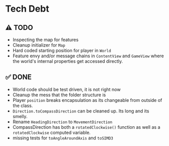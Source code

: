 #  Tech Debt

## ⚠️ TODO
- Inspecting the map for features
- Cleanup initializer for `Map`
- Hard coded starting position for player in `World`
- Feature envy and/or message chains in `ContentView` and `GameView` where the world's internal properties get accessed directly.

## ✅ DONE
- World code should be test driven, it is not right now
- Cleanup the mess that the folder structure is
- Player `position` breaks encapsulation as its changeable from outside of the class.
- `Direction.toCompassDirection` can be cleaned up. Its long and its smelly.
- Rename `HeadingDirection` to `MovementDirection`
- CompassDirection has both a `rotatedClockwise()` function as well as a `rotatedClockwise` computed variable.
- missing tests for `toAngleAroundAxis` and `toSIMD3`
